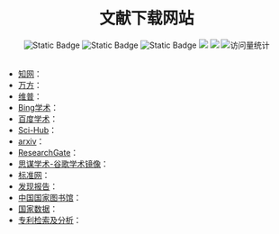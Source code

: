 <div align="center">
<h1>文献下载网站</h1>
</div>


<div align="center">
    <img alt="Static Badge" src="https://img.shields.io/badge/QQ-1482275402-red">
    <img alt="Static Badge" src="https://img.shields.io/badge/%E5%BE%AE%E4%BF%A1-lizhengxiao99-green">
    <img alt="Static Badge" src="https://img.shields.io/badge/Email-dauger%40126.com-brown">
    <a href="https://blog.csdn.net/daoge2666/"><img src="https://img.shields.io/badge/CSDN-论坛-c32136" /></a>
    <a href="https://www.zhihu.com/people/dao-ge-92-60/"><img src="https://img.shields.io/badge/Zhihu-知乎-blue" /></a>
    <img src="https://komarev.com/ghpvc/?username=LiZhengXiao99&label=Views&color=0e75b6&style=flat" alt="访问量统计" />
</div>

<br/>

* [知网](https://www.cnki.net/)：
* [万方](https://w.wanfangdata.com.cn/)：
* [维普](https://www.cqvip.com/)：
* [Bing学术](https://cn.bing.com/academic/)：
* [百度学术](https://xueshu.baidu.com/)：
* [Sci-Hub](https://www.scihub.net.cn/)：
* [arxiv](https://arxiv.org/)：
* [ResearchGate](https://www.researchgate.net/)：
* [思谋学术-谷歌学术镜像](https://ac.scmor.com/)：
* [标准网](https://www.biaozhun.org/)：
* [发现报告](https://www.fxbaogao.com/)：
* [中国国家图书馆](https://www.nlc.cn/web/index.shtml)：
* [国家数据](https://data.stats.gov.cn/index.htm)：
* [专利检索及分析](https://pss-system.cponline.cnipa.gov.cn/conventionalSearch)：